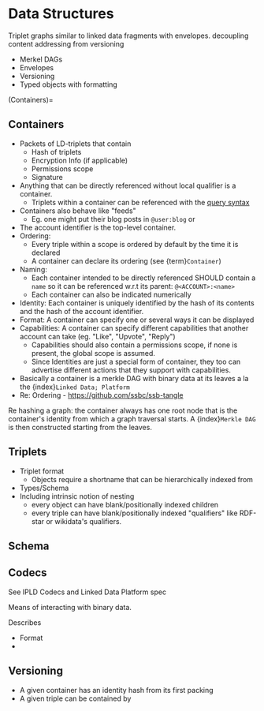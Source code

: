 # Data Structures

Triplet graphs similar to linked data fragments with envelopes. decoupling content addressing from versioning

- Merkel DAGs
- Envelopes
- Versioning
- Typed objects with formatting

(Containers)=
## Containers

- Packets of LD-triplets that contain
	- Hash of triplets
	- Encryption Info (if applicable)
	- Permissions scope
	- Signature
- Anything that can be directly referenced without local qualifier is a container. 
	- Triplets within a container can be referenced with the [query syntax](qlocation)
- Containers also behave like "feeds" 
	- Eg. one might put their blog posts in `@user:blog` or 
- The account identifier is the top-level container.
- Ordering: 
	- Every triple within a scope is ordered by default by the time it is declared
	- A container can declare its ordering (see {term}`Container`)
- Naming: 
	- Each container intended to be directly referenced SHOULD contain a `name` so it can be referenced w.r.t its parent: `@<ACCOUNT>:<name>`
	- Each container can also be indicated numerically
- Identity: Each container is uniquely identified by the hash of its contents and the hash of the account identifier. 
- Format: A container can specify one or several ways it can be displayed 
- Capabilities: A container can specify different capabilities that another account can take (eg. "Like", "Upvote", "Reply")
	- Capabilities should also contain a permissions scope, if none is present, the global scope is assumed.
	- Since Identities are just a special form of container, they too can advertise different actions that they support with capabilities.
- Basically a container is a merkle DAG with binary data at its leaves a la the {index}`Linked Data; Platform`
- Re: Ordering - https://github.com/ssbc/ssb-tangle

Re hashing a graph: the container always has one root node that is the container's identity from which a graph traversal starts. A {index}`Merkle DAG` is then constructed starting from the leaves. 



## Triplets

- Triplet format
	- Objects require a shortname that can be hierarchically indexed from 
- Types/Schema
- Including intrinsic notion of nesting
	- every object can have blank/positionally indexed children
	- every triple can have blank/positionally indexed "qualifiers" like RDF-star or wikidata's qualifiers.

## Schema


## Codecs

See IPLD Codecs and Linked Data Platform spec

Means of interacting with binary data. 

Describes

- Format
-  

## Versioning

- A given container has an identity hash from its first packing
- A given triple can be contained by


